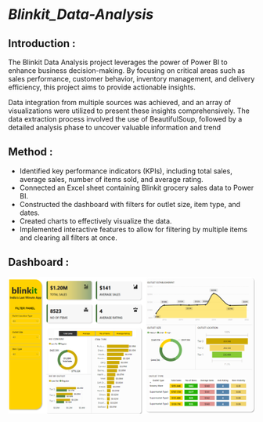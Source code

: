 # ***Blinkit_Data-Analysis***

## Introduction :  
The Blinkit Data Analysis project leverages the power of Power BI to enhance business decision-making. By focusing on critical areas such as sales performance, customer behavior, inventory management, and delivery efficiency, this project aims to provide actionable insights.

Data integration from multiple sources was achieved, and an array of visualizations were utilized to present these insights comprehensively. The data extraction process involved the use of BeautifulSoup, followed by a detailed analysis phase to uncover valuable information and trend

## Method : 
- Identified key performance indicators (KPIs), including total sales, average sales, number of items sold, and average rating.  
- Connected an Excel sheet containing Blinkit grocery sales data to Power BI.  
- Constructed the dashboard with filters for outlet size, item type, and dates.  
- Created charts to effectively visualize the data.  
- Implemented interactive features to allow for filtering by multiple items and clearing all filters at once.  

## Dashboard :  
![Image](https://github.com/Sanchit71/Blinkit_Data-Analysis/blob/143087935c6c4c859c0606fadb2450c90a55eb43/DashBoard.png)
